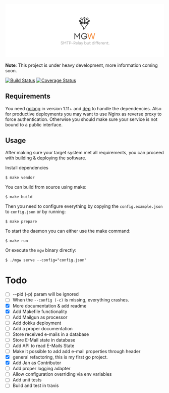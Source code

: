 ![MGW Logo](https://github.com/affiliator/mgw/raw/master/.github/banner.png "MGW Logo")

**Note**: This project is under heavy development, more information coming soon. 

[![Build Status](https://travis-ci.org/affiliator/mgw.svg?branch=master)](https://travis-ci.org/affiliator/mgw)
[![Coverage Status](https://coveralls.io/repos/github/affiliator/mgw/badge.svg?branch=master)](https://coveralls.io/github/affiliator/mgw?branch=master)

## Requirements
You need [golang](https://github.com/golang/go) in version 1.11+ and [dep](https://github.com/golang/dep) to handle the dependencies.
Also for productive deployments you may want to use Nginx as reverse proxy to force authentication. Otherwise you should make sure your service is not bound to a public interface.

## Usage
After making sure your target system met all requirements, you can proceed with building & deploying the software.

Install dependencies
```
$ make vendor
```

You can build from source using make:
```
$ make build
```

Then you need to configure everything by copying the `config.example.json` to `config.json` or by running:
```
$ make prepare
```

To start the daemon you can either use the make command:
```
$ make run 
```

Or execute the `mgw` binary directly:
```
$ ./mgw serve --config="config.json"
```

# Todo
 - [ ] --pid (-p) param will be ignored
 - [ ] When the `--config (-c)` is missing, everything crashes.  
 - [x] More documentation & add readme
 - [x] Add Makefile functionality
 - [ ] Add Mailgun as processor
 - [ ] Add dokku deployment
 - [ ] Add a proper documentation
 - [ ] Store received e-mails in a database
 - [ ] Store E-Mail state in database
 - [ ] Add API to read E-Mails State
 - [ ] Make it possible to add add e-mail properties through header
 - [x] general refactoring, this is my first go project. 
 - [x] Add Jan as Contributor
 - [ ] Add proper logging adapter
 - [ ] Allow configuration overriding via env variables
 - [ ] Add unit tests
 - [ ] Build and test in travis